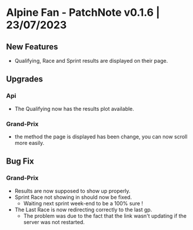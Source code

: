 # Alpine Fan - PatchNote v0.1.6 | 23/07/2023
## New Features
* Qualifying, Race and Sprint results are displayed on their page.
## Upgrades
### Api
* The Qualifying now has the results plot available.
### Grand-Prix
* the method the page is displayed has been change, you can now scroll more easily.
## Bug Fix
### Grand-Prix
* Results are now supposed to show up properly.
* Sprint Race not showing in should now be fixed.
  * Waiting next sprint week-end to be a 100% sure !
* The Last Race is now redirecting correctly to the last gp.
  * The problem was due to the fact that the link wasn't updating if the server was not restarted.
